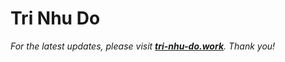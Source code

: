 # Tri Nhu Do

_For the latest updates, please visit [**tri-nhu-do.work**](http://tri-nhu-do.work/). Thank you!_
